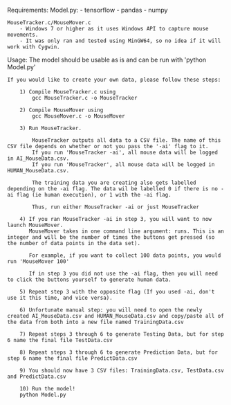 Requirements:
	Model.py:
		- tensorflow
		- pandas
		- numpy

	MouseTracker.c/MouseMover.c
		- Windows 7 or higher as it uses Windows API to capture mouse movements.
		- It was only ran and tested using MinGW64, so no idea if it will work with Cygwin.

Usage:
	The model should be usable as is and can be run with 'python Model.py'

	If you would like to create your own data, please follow these steps:

		1) Compile MouseTracker.c using 
			gcc MouseTracker.c -o MouseTracker

		2) Compile MouseMover using
			gcc MouseMover.c -o MouseMover

		3) Run MouseTracker.

			MouseTracker outputs all data to a CSV file. The name of this CSV file depends on whether or not you pass the '-ai' flag to it.
			If you run 'MouseTracker -ai', all mouse data will be logged in AI_MouseData.csv.
			If you run 'MouseTracker', all mouse data will be logged in HUMAN_MouseData.csv.

			The training data you are creating also gets labelled depending on the -ai flag. The data wil be labelled 0 if there is no -ai flag (ie human execution), or 1 with the -ai flag.

			Thus, run either MouseTracker -ai or just MouseTracker

		4) If you ran MouseTracker -ai in step 3, you will want to now launch MouseMover.
		   MouseMover takes in one command line argument: runs. This is an integer and will be the number of times the buttons get pressed (so the number of data points in the data set).

		   For example, if you want to collect 100 data points, you would run 'MouseMover 100'

		   If in step 3 you did not use the -ai flag, then you will need to click the buttons yourself to generate human data.

		5) Repeat step 3 with the opposite flag (If you used -ai, don't use it this time, and vice versa).

		6) Unfortunate manual step: you will need to open the newly created AI_MouseData.csv and HUMAN_MouseData.csv and copy/paste all of the data from both into a new file named TrainingData.csv

		7) Repeat steps 3 through 6 to generate Testing Data, but for step 6 name the final file TestData.csv

		8) Repeat steps 3 through 6 to generate Prediction Data, but for step 6 name the final file PredictData.csv

		9) You should now have 3 CSV files: TrainingData.csv, TestData.csv and PredictData.csv

		10) Run the model! 
		python Model.py